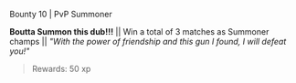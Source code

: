 Bounty 10 | PvP Summoner

**Boutta Summon this dub!!!**
|| Win a total of 3 matches as Summoner champs ||
*"With the power of friendship and this gun I found, I will defeat you!"*
> Rewards: 50 xp
